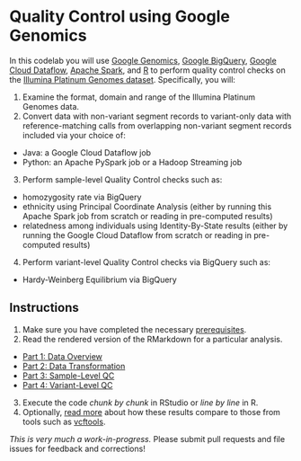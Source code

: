 # Quality Control using Google Genomics

In this codelab you will use [Google Genomics](https://cloud.google.com/genomics/), [Google BigQuery](https://cloud.google.com/bigquery/what-is-bigquery), [Google Cloud Dataflow](https://cloud.google.com/dataflow/), [Apache Spark](http://spark.apache.org/), and [R](http://www.r-project.org/) to perform quality control checks on the [Illumina Platinum Genomes dataset](https://cloud.google.com/genomics/data/platinum-genomes).  Specifically, you will:

1. Examine the format, domain and range of the Illumina Platinum Genomes data.
2. Convert data with non-variant segment records to variant-only data with reference-matching calls from overlapping non-variant segment records included via your choice of:
 + Java: a Google Cloud Dataflow job
 + Python: an Apache PySpark job or a Hadoop Streaming job
3. Perform sample-level Quality Control checks such as:
 + homozygosity rate via BigQuery
 + ethnicity using Principal Coordinate Analysis (either by running this Apache Spark job from scratch or reading in pre-computed results)
 + relatedness among individuals using Identity-By-State results (either by running the Google Cloud Dataflow from scratch or reading in pre-computed results)
4. Perform variant-level Quality Control checks via BigQuery such as:
 + Hardy-Weinberg Equilibrium via BigQuery

## Instructions
1. Make sure you have completed the necessary [prerequisites](../README.md#prerequisites).
2. Read the rendered version of the RMarkdown for a particular analysis.
 + [Part 1: Data Overview](./Data-Overview.md)
 + [Part 2: Data Transformation](./Data-Transformation.md)
 + [Part 3: Sample-Level QC](./Sample-Level-QC.md)
 + [Part 4: Variant-Level QC](./Variant-Level-QC.md)
3. Execute the code *chunk by chunk* in RStudio or *line by line* in R.
4. Optionally, [read more](./comparison/QC-Comparison.md) about how these results compare to those from tools such as [vcftools](http://vcftools.sourceforge.net/).

_This is very much a work-in-progress._  Please submit pull requests and file issues for feedback and corrections!
